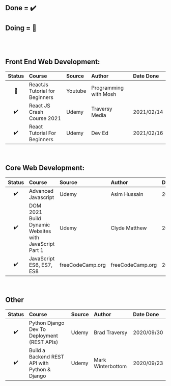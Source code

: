 ## Done = ✔️
## Doing = 🔶
<br>
<br>


## Front End Web Development:
| Status | Course | Source | Author | Date Done |
| :---: | :---| :----- | :----- | :----- |
| 🔶 | ReactJs Tutorial for Beginners | Youtube | Programming with Mosh | |
| ✔️ | React JS Crash Course 2021 | Udemy | Traversy Media | 2021/02/14|
| ✔️ | React Tutorial For Beginners | Udemy| Dev Ed | 2021/02/16 |
<br>


## Core Web Development:
| Status | Course | Source | Author | Date Done |
| :---: | :--- | :----- | :-----| :----- |
| ✔️ | Advanced Javascript | Udemy | Asim Hussain | 2021/03/24 |
| ✔️ | DOM 2021 Build Dynamic Websites with JavaScript Part 1 | Udemy | Clyde Matthew | 2021/03/17 |
| ✔️ | JavaScript ES6, ES7, ES8 | freeCodeCamp.org | freeCodeCamp.org | 2021/02/21|
<br>


## Other
| Status | Course | Source | Author | Date Done |
| :---: | :--- | :----- | :----- | :----- |
| ✔️ | Python Django Dev To Deployment (REST APIs) | Udemy | Brad Traversy | 2020/09/30 |
| ✔️ | Build a Backend REST API with Python & Django | Udemy | Mark Winterbottom | 2020/09/23|
<br>

